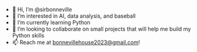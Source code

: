 - 👋 Hi, I’m @sirbonneville
- 👀 I’m interested in AI, data analysis, and baseball
- 🌱 I’m currently learning Python
- 💞️ I’m looking to collaborate on small projects that will help me build my Python skills
- 📫 Reach me at bonnevillehouse2023@gmail.com!

